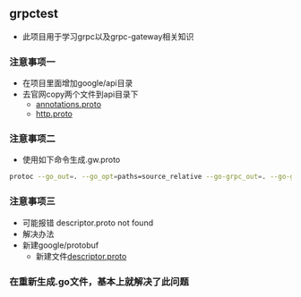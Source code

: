 ## grpctest
- 此项目用于学习grpc以及grpc-gateway相关知识

### 注意事项一
- 在项目里面增加google/api目录
- 去官网copy两个文件到api目录下
  - [annotations.proto](https://github.com/googleapis/googleapis/blob/master/google/api/annotations.proto)
  - [http.proto](https://github.com/googleapis/googleapis/blob/master/google/api/http.proto)

### 注意事项二
- 使用如下命令生成.gw.proto
```bash
protoc --go_out=. --go_opt=paths=source_relative --go-grpc_out=. --go-grpc_opt=paths=source_relative --grpc-gateway_out . --grpc-gateway_opt paths=source_relative ./helloworld.proto
```

### 注意事项三
- 可能报错 descriptor.proto not found
- 解决办法
- 新建google/protobuf
  - 新建文件[descriptor.proto](https://github.com/protocolbuffers/protobuf/blob/master/src/google/protobuf/descriptor.proto)

### 在重新生成.go文件，基本上就解决了此问题
